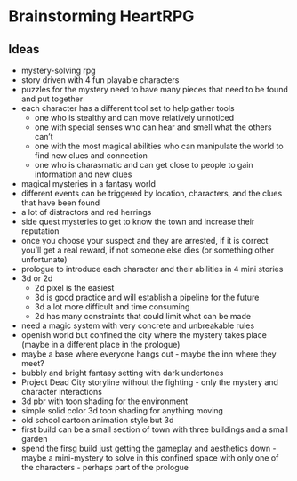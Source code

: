 # Brainstorming HeartRPG

## Ideas
- mystery-solving rpg
- story driven with 4 fun playable characters
- puzzles for the
mystery need to have many pieces that need to be found and put together
- each character has a different tool set to help gather tools
    - one who is stealthy and can move relatively unnoticed
    - one with special senses who can hear and smell what the others can’t
    - one with the most magical abilities who can manipulate the world to find new clues and connection
    - one who is charasmatic and can get close to people to gain information and new clues
- magical mysteries in a fantasy world
- different events can be triggered by location, characters, and the clues that have been found
- a lot of distractors and red herrings
- side quest mysteries to get to know the town and increase their reputation
- once you choose your suspect and they are arrested, if it is correct you’ll get a real reward, if not someone else dies (or something other unfortunate)
- prologue to introduce each character and their abilities in 4 mini stories
- 3d or 2d
    - 2d pixel is the easiest
    - 3d is good practice and will establish a pipeline for the future
    - 3d a lot more difficult and time consuming
    - 2d has many constraints that could limit what can be made
- need a magic system with very concrete and unbreakable rules
- openish world but confined the city where the mystery takes place (maybe in a different place in the prologue)
- maybe a base where everyone hangs out - maybe the inn where they meet?
- bubbly and bright fantasy setting with dark undertones
- Project Dead City storyline without the fighting - only the mystery and character interactions
- 3d pbr with toon shading for the environment
- simple solid color 3d toon shading for anything moving
- old school cartoon animation style but 3d
- first build can be a small section of town with three buildings and a small garden
- spend the firsg build just getting the gameplay and aesthetics down
-maybe a mini-mystery to solve in this confined space with only one of the characters - perhaps part of the prologue